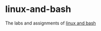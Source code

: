 # linux-and-bash
The labs and assignments of [linux and bash](https://www.coursera.org/learn/linux-and-bash-for-data-engineering-duke)
